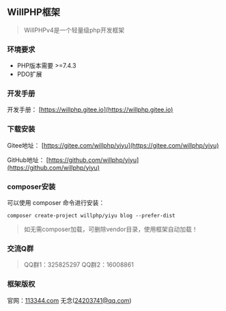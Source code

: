 ## WillPHP框架

>WillPHPv4是一个轻量级php开发框架

### 环境要求

- PHP版本需要 >=7.4.3
- PDO扩展

### 开发手册

开发手册： [https://willphp.gitee.io](https://willphp.gitee.io)

### 下载安装

Gitee地址： [https://gitee.com/willphp/yiyu](https://gitee.com/willphp/yiyu)

GitHub地址： [https://github.com/willphp/yiyu](https://github.com/willphp/yiyu)

### composer安装

可以使用 composer 命令进行安装：

    composer create-project willphp/yiyu blog --prefer-dist

>如无需composer加载，可删除vendor目录，使用框架自动加载！


### 交流Q群

>QQ群1：325825297 QQ群2：16008861

### 框架版权

官网：[113344.com](http://www.113344.com) 无念(24203741@qq.com) 

